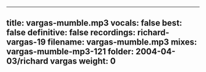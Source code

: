 
---
title: vargas-mumble.mp3
vocals: false
best: false
definitive: false
recordings: richard-vargas-19
filename: vargas-mumble.mp3
mixes: vargas-mumble-mp3-121
folder: 2004-04-03/richard vargas
weight: 0
---
